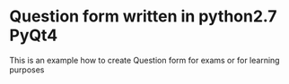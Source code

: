 # Question form written in python2.7 PyQt4

This is an example how to create Question form for exams or for learning purposes
